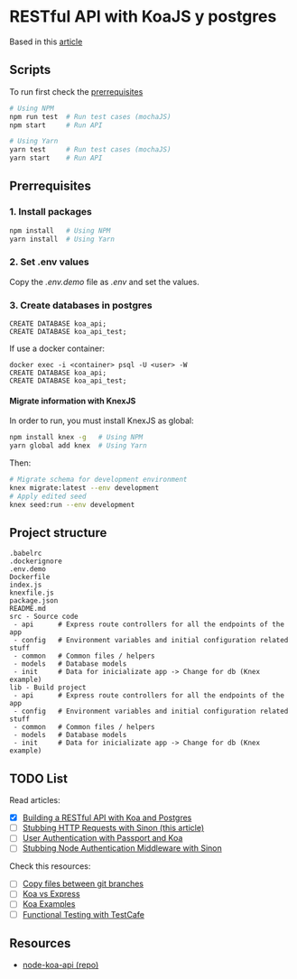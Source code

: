 
# RESTful API with KoaJS y postgres

Based in this [article](#todo-list)

## Scripts

To run first check the [prerrequisites](#prerequisites)

```bash
# Using NPM
npm run test  # Run test cases (mochaJS)
npm start     # Run API

# Using Yarn
yarn test     # Run test cases (mochaJS)
yarn start    # Run API
```

## Prerrequisites

### 1. Install packages

```bash
npm install   # Using NPM
yarn install  # Using Yarn
```

### 2. Set .env values

Copy the _.env.demo_ file as _.env_ and set the values.


### 3. Create databases in postgres

```psql
CREATE DATABASE koa_api;
CREATE DATABASE koa_api_test;
```

If use a docker container:
```psql
docker exec -i <container> psql -U <user> -W
CREATE DATABASE koa_api;
CREATE DATABASE koa_api_test;
```

#### Migrate information with KnexJS

In order to run, you must install KnexJS as global:

```bash
npm install knex -g   # Using NPM
yarn global add knex  # Using Yarn
```

Then:

```bash
# Migrate schema for development environment
knex migrate:latest --env development
# Apply edited seed
knex seed:run --env development
```

## Project structure

```
.babelrc
.dockerignore
.env.demo
Dockerfile
index.js
knexfile.js
package.json
README.md
src - Source code
 - api      # Express route controllers for all the endpoints of the app
 - config   # Environment variables and initial configuration related stuff
 - common   # Common files / helpers
 - models   # Database models
 - init     # Data for inicializate app -> Change for db (Knex example)
lib - Build project
 - api      # Express route controllers for all the endpoints of the app
 - config   # Environment variables and initial configuration related stuff
 - common   # Common files / helpers
 - models   # Database models
 - init     # Data for inicializate app -> Change for db (Knex example)
```

## TODO List

Read articles:

* [x] [Building a RESTful API with Koa and Postgres](http://mherman.org/blog/2017/08/23/building-a-restful-api-with-koa-and-postgres)
* [ ] [Stubbing HTTP Requests with Sinon (this article)](http://mherman.org/blog/2017/11/06/stubbing-http-requests-with-sinon)
* [ ] [User Authentication with Passport and Koa](http://mherman.org/blog/2018/01/02/user-authentication-with-passport-and-koa)
* [ ] [Stubbing Node Authentication Middleware with Sinon](http://mherman.org/blog/2018/01/22/stubbing-node-authentication-middleware-with-sinon)

Check this resources:
* [ ] [Copy files between git branches](https://xliska.wordpress.com/2010/09/22/copy-files-between-git-branches/)
* [ ] [Koa vs Express](https://github.com/koajs/koa/blob/master/docs/koa-vs-express.md)
* [ ] [Koa Examples](https://github.com/koajs/examples)
* [ ] [Functional Testing with TestCafe](https://mherman.org/blog/functional-testing-with-testcafe/)

## Resources
* [node-koa-api (repo)](https://github.com/mjhea0/node-koa-api)